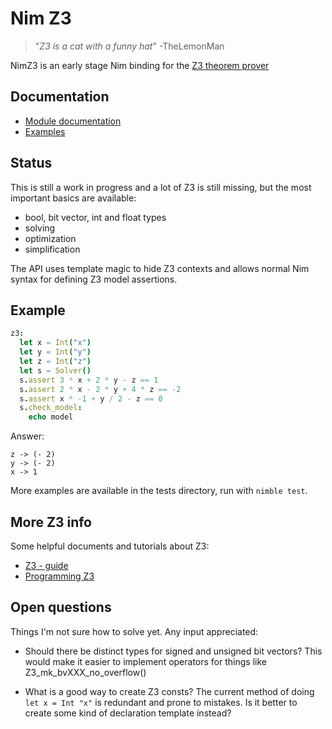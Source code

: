 
# Nim Z3

> "_Z3 is a cat with a funny hat_"
> -TheLemonMan

NimZ3 is an early stage Nim binding for the [Z3 theorem prover](https://github.com/Z3Prover/z3)


## Documentation

* [Module documentation](http://htmlpreview.github.io/?https://github.com/zevv/nimz3/blob/master/src/z3.html)
* [Examples](https://github.com/zevv/nimz3/blob/master/tests/test1.nim)


## Status

This is still a work in progress and a lot of Z3 is still missing, but the most
important basics are available:

* bool, bit vector, int and float types
* solving
* optimization
* simplification

The API uses template magic to hide Z3 contexts and allows normal Nim syntax for defining Z3 model assertions.


## Example

```nim
z3:
  let x = Int("x")
  let y = Int("y")
  let z = Int("z")
  let s = Solver()
  s.assert 3 * x + 2 * y - z == 1
  s.assert 2 * x - 2 * y + 4 * z == -2
  s.assert x * -1 + y / 2 - z == 0
  s.check_model:
    echo model
```

Answer:

```
z -> (- 2)
y -> (- 2)
x -> 1
```

More examples are available in the tests directory, run with `nimble test`.


## More Z3 info

Some helpful documents and tutorials about Z3:

* [Z3 - guide](https://rise4fun.com/z3/tutorialcontent/guide)
* [Programming Z3](https://theory.stanford.edu/~nikolaj/programmingz3.html)


## Open questions

Things I'm not sure how to solve yet. Any input appreciated:

* Should there be distinct types for signed and unsigned bit vectors? This would 
  make it easier to implement operators for things like Z3_mk_bvXXX_no_overflow()

* What is a good way to create Z3 consts? The current method of doing
  `let x = Int "x"` is redundant and prone to mistakes. Is it better to create
  some kind of declaration template instead?
